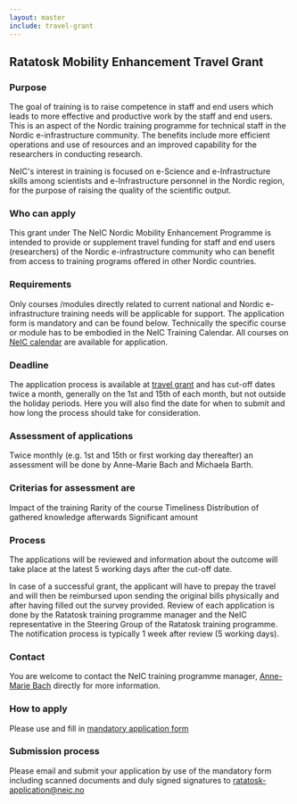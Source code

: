 ```yaml
---
layout: master
include: travel-grant
---
```


## Ratatosk Mobility Enhancement Travel Grant

### Purpose
The goal of training is to raise competence in staff and end users which leads to more effective and productive work by the staff and end users. This is an aspect of the Nordic training programme for technical staff in the Nordic e-infrastructure community. The benefits include more efficient operations and use of resources and an improved capability for the researchers in conducting research.
 
NeIC's interest in training is focused on e-Science and e-Infrastructure skills among scientists and e-Infrastructure personnel in the Nordic region, for the purpose of raising the quality of the scientific output.
 
### Who can apply
This grant under The NeIC Nordic Mobility Enhancement Programme is intended to provide or supplement travel funding for staff and end users (researchers) of the Nordic e-infrastructure community who can benefit from access to training programs offered in other Nordic countries.
 
### Requirements
Only courses /modules directly related to current national and Nordic e-infrastructure training needs will be applicable for support. The application form is mandatory and can be found below.
Technically the specific course or module has to be embodied in the NeIC Training Calendar.
All courses on [NeIC calendar](https://neic.no/training) are available for application.
 
### Deadline
The application process is available at [travel grant](https://neic.no/training/travel-grant) and has cut-off dates twice a month, generally on the 1st and 15th of each month, but not outside the holiday periods.
Here you will also find the date for when to submit and how long the process should take for consideration.              

### Assessment of applications
Twice monthly (e.g. 1st and 15th or first working day thereafter) an assessment will be done by Anne-Marie Bach and Michaela Barth.

### Criterias for assessment are
Impact of the training
Rarity of the course
Timeliness
Distribution of gathered knowledge afterwards
Significant amount 


### Process
The applications will be reviewed and information about the outcome will take place at the latest 5 working days after the cut-off date.

In case of a successful grant, the applicant will have to prepay the travel and will then be reimbursed upon sending the original bills physically and after having filled out the survey provided.
Review of each application is done by the Ratatosk training programme manager and the NeIC representative in the Steering Group of the Ratatosk training programme.
The notification process is typically 1 week after review (5 working days).
 
### Contact
You are welcome to contact the NeIC training programme manager, [Anne-Marie Bach](https://neic.no/people/anne-marie-bach/) directly for more information. 

### How to apply  
Please use and fill in [mandatory application form](https://wiki.neic.no/wiki/File:TRAVEL_GRANT_APPLICATION.pdf)

### Submission process
Please email and submit your application by use of the mandatory form including scanned documents and duly signed signatures to [ratatosk-application@neic.no](mailto:ratatosk-application@neic.no)



